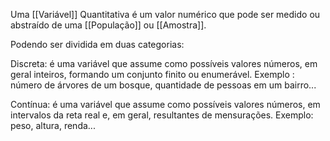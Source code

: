Uma [[Variável]] Quantitativa é um valor numérico que pode ser medido ou abstraído de uma [[População]] ou [[Amostra]]. 

Podendo ser dividida em duas categorias:

Discreta: é uma variável que assume como possíveis valores números, em geral inteiros, formando um conjunto finito ou enumerável. 
Exemplo : número de árvores de um bosque, quantidade de pessoas em um bairro... 

Contínua: é uma variável que assume como possíveis valores números, em intervalos da reta real e, em geral, resultantes de mensurações. 
Exemplo: peso, altura, renda...